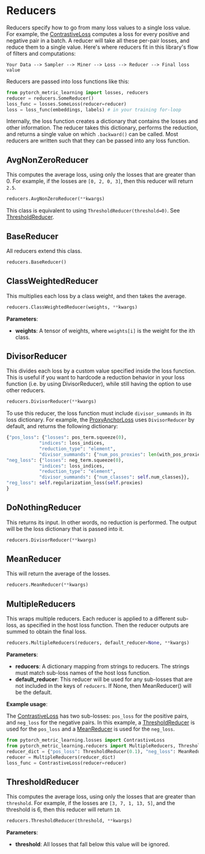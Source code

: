 # Reducers
Reducers specify how to go from many loss values to a single loss value. For example, the [ContrastiveLoss](losses.md#contrastiveloss) computes a loss for every positive and negative pair in a batch. A reducer will take all these per-pair losses, and reduce them to a single value. Here's where reducers fit in this library's flow of filters and computations:

```Your Data --> Sampler --> Miner --> Loss --> Reducer --> Final loss value```

Reducers are passed into loss functions like this:
```python
from pytorch_metric_learning import losses, reducers
reducer = reducers.SomeReducer()
loss_func = losses.SomeLoss(reducer=reducer)
loss = loss_func(embeddings, labels) # in your training for-loop
```
Internally, the loss function creates a dictionary that contains the losses and other information. The reducer takes this dictionary, performs the reduction, and returns a single value on which ```.backward()``` can be called. Most reducers are written such that they can be passed into any loss function.


## AvgNonZeroReducer
This computes the average loss, using only the losses that are greater than 0. For example, if the losses are ```[0, 2, 0, 3]```, then this reducer will return ```2.5```.
```python
reducers.AvgNonZeroReducer(**kwargs)
```
This class is equivalent to using ```ThresholdReducer(threshold=0)```. See [ThresholdReducer](reducers.md#thresholdreducer).

## BaseReducer
All reducers extend this class.
```python
reducers.BaseReducer()
```

## ClassWeightedReducer
This multiplies each loss by a class weight, and then takes the average.
```python
reducers.ClassWeightedReducer(weights, **kwargs)
```

**Parameters**:

* **weights**: A tensor of weights, where ```weights[i]``` is the weight for the ith class.


## DivisorReducer
This divides each loss by a custom value specified inside the loss function. This is useful if you want to hardcode a reduction behavior in your loss function (i.e. by using DivisorReducer), while still having the option to use other reducers.
```python
reducers.DivisorReducer(**kwargs)
```
To use this reducer, the loss function must include ```divisor_summands``` in its loss dictionary. For example, the [ProxyAnchorLoss](losses.md#proxyanchorloss) uses ```DivisorReducer``` by default, and returns the following dictionary:

```python
{"pos_loss": {"losses": pos_term.squeeze(0), 
			"indices": loss_indices, 
			"reduction_type": "element", 
			"divisor_summands": {"num_pos_proxies": len(with_pos_proxies)}},
"neg_loss": {"losses": neg_term.squeeze(0), 
			"indices": loss_indices, 
			"reduction_type": "element", 
			"divisor_summands": {"num_classes": self.num_classes}},
"reg_loss": self.regularization_loss(self.proxies)
}
```

## DoNothingReducer
This returns its input. In other words, no reduction is performed. The output will be the loss dictionary that is passed into it.
```python
reducers.DivisorReducer(**kwargs)
```

## MeanReducer
This will return the average of the losses.
```python
reducers.MeanReducer(**kwargs)
```

## MultipleReducers
This wraps multiple reducers. Each reducer is applied to a different sub-loss, as specified in the host loss function. Then the reducer outputs are summed to obtain the final loss.
```python
reducers.MultipleReducers(reducers, default_reducer=None, **kwargs)
```

**Parameters**:

* **reducers**: A dictionary mapping from strings to reducers. The strings must match sub-loss names of the host loss function.
* **default_reducer**: This reducer will be used for any sub-losses that are not included in the keys of ```reducers```. If None, then MeanReducer() will be the default.

**Example usage**:

The [ContrastiveLoss](losses.md#contrastiveloss) has two sub-losses: ```pos_loss``` for the positive pairs, and ```neg_loss``` for the negative pairs. In this example, a [ThresholdReducer](reducers.md#thresholdreducer) is used for the ```pos_loss``` and a [MeanReducer](reducers.md#meanreducer) is used for the ```neg_loss```.
```python
from pytorch_metric_learning.losses import ContrastiveLoss
from pytorch_metric_learning.reducers import MultipleReducers, ThresholdReducer, MeanReducer
reducer_dict = {"pos_loss": ThresholdReducer(0.1), "neg_loss": MeanReducer()}
reducer = MultipleReducers(reducer_dict)
loss_func = ContrastiveLoss(reducer=reducer)
```

## ThresholdReducer
This computes the average loss, using only the losses that are greater than ```threshold```. For example, if the losses are ```[3, 7, 1, 13, 5]```, and the threshold is 6, then this reducer will return ```10```.
```python
reducers.ThresholdReducer(threshold, **kwargs)
```

**Parameters**:

* **threshold**: All losses that fall below this value will be ignored.